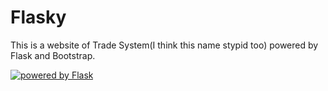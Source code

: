 Flasky
======

This is a website of Trade System(I think this name stypid too) powered by Flask and Bootstrap.

<a href="http://flask.pocoo.org/" class="bottom"><img
                        src="http://flask.pocoo.org/static/badges/powered-by-flask-s.png"
                        alt="powered by Flask"
                        title="powered by Flask"></a>
